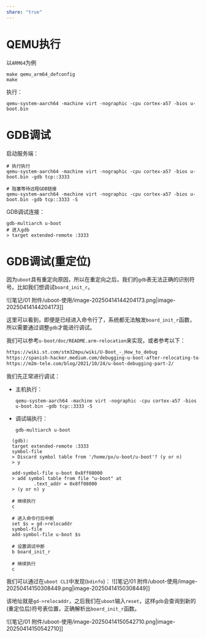 ```yaml
---
share: "true"
---
```


# QEMU执行
以`ARM64`为例
```shell
make qemu_arm64_defconfig
make
```
执行：
```shell
qemu-system-aarch64 -machine virt -nographic -cpu cortex-a57 -bios u-boot.bin
```




# GDB调试
启动服务端：
```shell
# 执行执行
qemu-system-aarch64 -machine virt -nographic -cpu cortex-a57 -bios u-boot.bin -gdb tcp::3333

# 阻塞等待远程GDB链接
qemu-system-aarch64 -machine virt -nographic -cpu cortex-a57 -bios u-boot.bin -gdb tcp::3333 -S
```

GDB调试连接：
```shell
gdb-multiarch u-boot
# 进入gdb
> target extended-remote :3333
```

# GDB调试(重定位)
因为`uboot`具有重定向原因，所以在重定向之后，我们的`gdb`表无法正确的识别符号。比如我们想调试`board_init_r`。

![[笔记/01 附件/uboot-使用/image-20250414144204173.png|image-20250414144204173]]

这里可以看到，即便是已经进入命令行了，系统都无法触发`board_init_r`函数，所以需要通过调整`gdb`才能进行调试。

我们可以参考`u-boot/doc/README.arm-relocation`来实现，或者参考以下：
```tex
https://wiki.st.com/stm32mpu/wiki/U-Boot_-_How_to_debug
https://spanish-hacker.medium.com/debugging-u-boot-after-relocating-to-ram-65d2e73aeeae
https://m2m-tele.com/blog/2021/10/24/u-boot-debugging-part-2/
```

我们先正常进行调试：

+ 主机执行：
  ```shell
  qemu-system-aarch64 -machine virt -nographic -cpu cortex-a57 -bios u-boot.bin -gdb tcp::3333 -S
  ```

+ 调试端执行：
  ```shell
  gdb-multiarch u-boot
  ```

```shell
  (gdb):
  target extended-remote :3333
  symbol-file
  > Discard symbol table from '/home/px/u-boot/u-boot'? (y or n) 
  > y
  
  add-symbol-file u-boot 0x8ff08000
  > add symbol table from file "u-boot" at
          .text_addr = 0x8ff08000
  > (y or n) y
  
  # 继续执行
  c
  
  # 进入命令行后中断
  set $s = gd->relocaddr
  symbol-file
  add-symbol-file u-boot $s
  
  # 设置调试中断
  b board_init_r
  
  # 继续执行
  c
  ```
我们可以通过在`uboot CLI`中发现(`bdinfo`)：
![[笔记/01 附件/uboot-使用/image-20250414150308449.png|image-20250414150308449]]

该地址就是`gd->relocaddr`，之后我们在`uboot`输入`reset`，这样`gdb`会查询到新的(重定位后)符号表位置，正确解析出`board_init_r`函数。

![[笔记/01 附件/uboot-使用/image-20250414150542710.png|image-20250414150542710]]